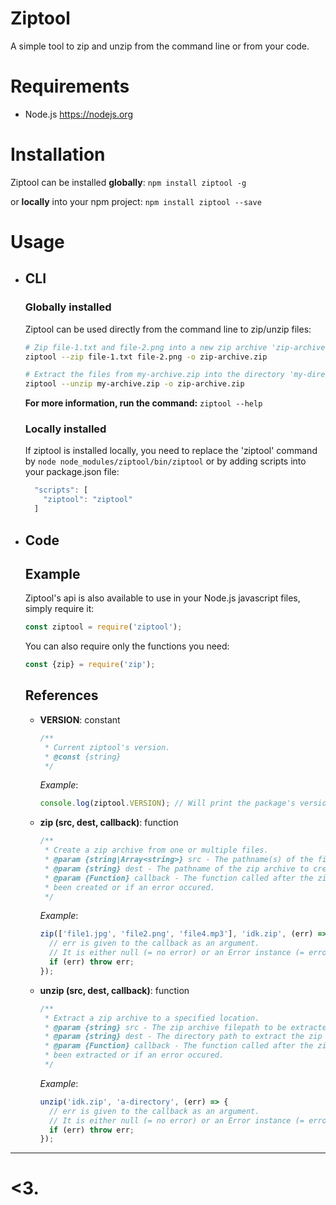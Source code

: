 # Ziptool
A simple tool to zip and unzip from the command line or from your code.

# Requirements

  - Node.js
  https://nodejs.org


# Installation
Ziptool can be installed **globally**: `npm install ziptool -g`

or **locally** into your npm project: `npm install ziptool --save`


# Usage
- ## CLI
  ### Globally installed
    Ziptool can be used directly from the command line to zip/unzip files:

    ```bash  
    # Zip file-1.txt and file-2.png into a new zip archive 'zip-archive':
    ziptool --zip file-1.txt file-2.png -o zip-archive.zip

    # Extract the files from my-archive.zip into the directory 'my-directory':
    ziptool --unzip my-archive.zip -o zip-archive.zip
    ```


    **For more information, run the command:**
    `ziptool --help`

  ### Locally installed
    If ziptool is installed locally, you need to replace the 'ziptool' command
    by `node node_modules/ziptool/bin/ziptool`
    or by adding scripts into your package.json file:
    ```javascript
      "scripts": [
        "ziptool": "ziptool"
      ]
    ```

- ## Code
  ## Example
    Ziptool's api is also available to use in your Node.js javascript files, simply require it:
    ```javascript
    const ziptool = require('ziptool');
    ```
    You can also require only the functions you need:
    ```javascript
    const {zip} = require('zip');
    ```



  ## References
  * **VERSION**: constant
    ```javascript
    /**
     * Current ziptool's version.
     * @const {string}
     */
     ```
     *Example*:
      ```javascript
      console.log(ziptool.VERSION); // Will print the package's version you are using
      ```

  * **zip (src, dest, callback)**: function
    ```javascript
    /**
     * Create a zip archive from one or multiple files.
     * @param {string|Array<string>} src - The pathname(s) of the file(s) to compress.
     * @param {string} dest - The pathname of the zip archive to create.
     * @param {Function} callback - The function called after the zip archive has
     * been created or if an error occured.
     */
    ```
    *Example*:
      ```javascript
      zip(['file1.jpg', 'file2.png', 'file4.mp3'], 'idk.zip', (err) => {
        // err is given to the callback as an argument.
        // It is either null (= no error) or an Error instance (= error)
        if (err) throw err;
      });
      ```

  * **unzip (src, dest, callback)**: function
    ```javascript
    /**
     * Extract a zip archive to a specified location.
     * @param {string} src - The zip archive filepath to be extracted.
     * @param {string} dest - The directory path to extract the zip archive to.
     * @param {Function} callback - The function called after the zip archive has
     * been extracted or if an error occured.
     */
    ```
    *Example*:
      ```javascript
      unzip('idk.zip', 'a-directory', (err) => {
        // err is given to the callback as an argument.
        // It is either null (= no error) or an Error instance (= error)
        if (err) throw err;
      });
      ```

--------------

# <3.
